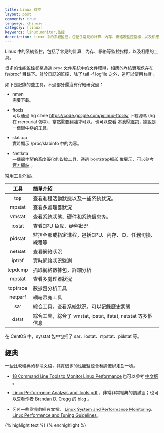 ```yaml
---
title: Linux 監控
layout: post
comments: true
language: chinese
category: [linux]
keywords: linux,monitor,監控
description: Linux 中的系統監控，包括了常見的計算、內存、網絡等監控指標，以及相應的工具。
---
```


Linux 中的系統監控，包括了常見的計算、內存、網絡等監控指標，以及相應的工具。

<!-- more -->

很多的性能監控都是通過 proc 文件系統中的文件獲得，相應的內核實現保存在 fs/proc/ 目錄下。對於日誌的監控，除了 tail -f logfile 之外，還可以使用 tailf 。

如下是記錄的些工具，不過部分還沒有仔細研究過：

* nmon<br>需要下載。

* ftools<br>可以通過  hg clone https://code.google.com/p/linux-ftools/ 下載源碼 (hg 在 mercurial 包中)，當然需要翻牆才可以，也可以查看 [本地壓縮包](/reference/linux/monitor/linux-ftools.tar.bz2)，據說是一個很牛掰的工具。

* slabtop<br>實時顯示 /proc/slabinfo 中的內容。

* Netdata<br>一個很牛掰的高度優化的監控工具，通過 bootstrap框架 做展示，可以參考 [官方網站](https://github.com/firehol/netdata) 。


<!--
首先通過 lscpu 查看 CPU 的基本配置，然後通過 mpstat -P ALL 1 查看多核的性能，查看是否負載均衡。如果不均衡可能是由於：設置了 NUMA、網卡綁定不均衡。<br><br>
BIOS設置  sudo ./idracadm7  -r 10.212.199.160 -u root -p calvin get bios.memsettings.nodeinterleave
/home/tops/bin/python   /usr/alisys/dragoon/libexec/hwqc/hwqc.py bios          查看BIOS設置
上面錯誤顯示，目前BIOS層存在三個問題：
1. BIOS層的NUMA設置。OS層的NUMA已經設置好了，但是BIOS層沒有進行修改，這個之前進行過測試，如果出現內存跨CPU訪問，會對數據庫的性能有較大影響。
2. BIOS層的功耗設置。OS層的功耗目前還是節能模式，在訪問IO、內存等處理時，CPU會有一些延遲處理，對性能有較大影響。
3. BIOS層的Turbo Boost設置。Turbo Boost在BIOS層沒有關閉。

https://linux.cn/article-6924-1.html   Linux 性能分析的前 60 秒
-->

常用工具介紹。

| 工具     | 簡單介紹                                                    |
| :----:   | :--------                                                   |
| top      | 查看進程活動狀態以及一些系統狀況。                          |
| mpstat   | 查看多處理器狀況                                            |
| vmstat   | 查看系統狀態、硬件和系統信息等。                            |
| iostat   | 查看CPU 負載，硬盤狀況                                      |
| pidstat  | 監控全部或指定進程，包括CPU、內存、IO、任務切換、線程等     |
| netstat  | 查看網絡狀況                                                |
| iptraf   | 實時網絡狀況監測                                            |
| tcpdump  | 抓取網絡數據包，詳細分析                                    |
| mpstat   | 查看多處理器狀況                                            |
| tcptrace | 數據包分析工具                                              |
| netperf  | 網絡帶寬工具                                                |
| sar      | 綜合工具，查看系統狀況，可以記錄歷史狀態                    |
| dstat    | 綜合工具，綜合了 vmstat, iostat, ifstat, netstat 等多個信息 |

在 CentOS 中，sysstat 包中包括了 sar、iostat、mpstat、pidstat 等。

## 經典

一些比較經典的參考文檔，其實很多的性能監控會和調優綁定到一塊。

* [18 Command Line Tools to Monitor Linux Performance](http://www.tecmint.com/command-line-tools-to-monitor-linux-performance/) 也可以參考 [中文版](http://os.51cto.com/art/201402/429890.htm) 。

* [Linux Performance Analysis and Tools.pdf](/reference/linux/monitor/Linux_Performance_Analysis_and_Tools.pdf) ，非常非常經典的調試圖；也可以查看作者 [Brendan D. Gregg](http://www.brendangregg.com/) 的 blog 。

* 另外一些常見的經典文檔， [Linux System and Performance Monitoring](/reference/linux/monitor/linuxcon2010-linux-monitoring.pdf)、[Linux Performance and Tuning Guidelines](/reference/linux/monitor/redp4285.pdf)。


{% highlight text %}
{% endhighlight %}
